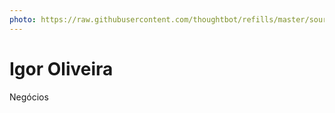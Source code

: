 ```yaml
---
photo: https://raw.githubusercontent.com/thoughtbot/refills/master/source/images/placeholder_logo_1_dark.png
---
```


# Igor Oliveira

Negócios
